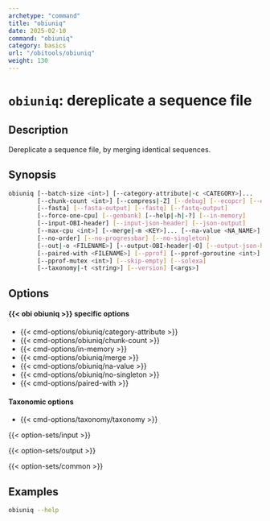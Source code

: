 ```yaml
---
archetype: "command"
title: "obiuniq"
date: 2025-02-10
command: "obiuniq"
category: basics
url: "/obitools/obiuniq"
weight: 130
---
```


# `obiuniq`: dereplicate a sequence file

## Description 

Dereplicate a sequence file, by merging identical sequences.

## Synopsis

```bash
obiuniq [--batch-size <int>] [--category-attribute|-c <CATEGORY>]...
        [--chunk-count <int>] [--compress|-Z] [--debug] [--ecopcr] [--embl]
        [--fasta] [--fasta-output] [--fastq] [--fastq-output]
        [--force-one-cpu] [--genbank] [--help|-h|-?] [--in-memory]
        [--input-OBI-header] [--input-json-header] [--json-output]
        [--max-cpu <int>] [--merge|-m <KEY>]... [--na-value <NA_NAME>]
        [--no-order] [--no-progressbar] [--no-singleton]
        [--out|-o <FILENAME>] [--output-OBI-header|-O] [--output-json-header]
        [--paired-with <FILENAME>] [--pprof] [--pprof-goroutine <int>]
        [--pprof-mutex <int>] [--skip-empty] [--solexa]
        [--taxonomy|-t <string>] [--version] [<args>]
```

## Options

#### {{< obi obiuniq >}} specific options

- {{< cmd-options/obiuniq/category-attribute >}}
- {{< cmd-options/obiuniq/chunk-count >}}
- {{< cmd-options/in-memory >}}
- {{< cmd-options/obiuniq/merge >}}
- {{< cmd-options/obiuniq/na-value >}}
- {{< cmd-options/obiuniq/no-singleton >}}
- {{< cmd-options/paired-with >}}

#### Taxonomic options

- {{< cmd-options/taxonomy/taxonomy >}}

{{< option-sets/input >}}

{{< option-sets/output >}}

{{< option-sets/common >}}

## Examples

```bash
obiuniq --help
```
